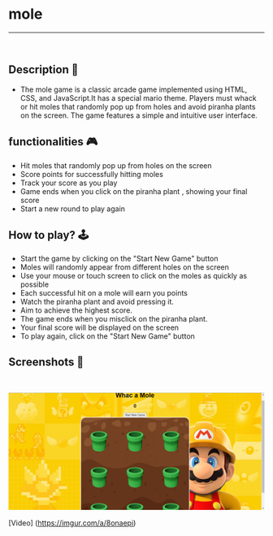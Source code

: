 # **mole**

---

<br>

## **Description 📃**

- The mole game is a classic arcade game implemented using HTML, CSS, and JavaScript.It has a special mario theme. Players must whack or hit moles that randomly pop up from holes and avoid piranha plants on the screen. The game features a simple and intuitive user interface.

## **functionalities 🎮**

- Hit moles that randomly pop up from holes on the screen
- Score points for successfully hitting moles
- Track your score as you play
- Game ends when you click on the piranha plant , showing your final score
- Start a new round to play again
  <br>

## **How to play? 🕹️**

- Start the game by clicking on the "Start New Game" button
- Moles will randomly appear from different holes on the screen
- Use your mouse or touch screen to click on the moles as quickly as possible
- Each successful hit on a mole will earn you points
- Watch the piranha plant and avoid pressing it.
- Aim to achieve the highest score.
- The game ends when you misclick on the piranha plant.
- Your final score will be displayed on the screen
- To play again, click on the "Start New Game" button
  <br>

## **Screenshots 📸**

<br>

![image](/Games/Whack_a_Mole/whac-a-mole%20.png)
 <!--after some changes in button functionality-->
 [Video] (https://imgur.com/a/8onaepi)


<br>
